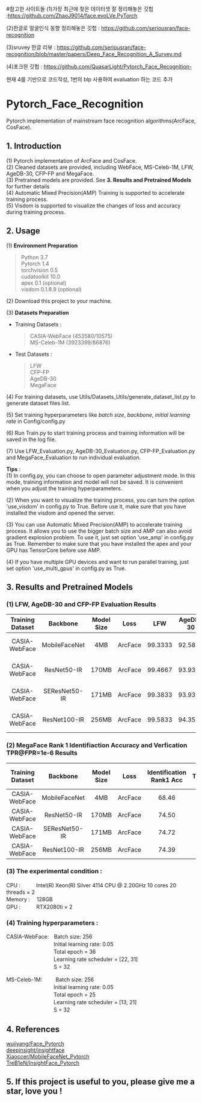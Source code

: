#참고한 사이트들
(1)가장 최근에 찾은 데이터셋 잘 정리해놓은 깃헙 :https://github.com/ZhaoJ9014/face.evoLVe.PyTorch

(2)한글로 얼굴인식 동향 정리해놓은 깃헙 : https://github.com/seriousran/face-recognition

(3)sruvey 한글 리뷰 : https://github.com/seriousran/face-recognition/blob/master/papers/Deep_Face_Recognition_A_Survey.md

(4)포크한 깃헙 : https://github.com/QuasarLight/Pytorch_Face_Recognition-       

현재 4를 기반으로 코드작성, 1번의 blp 사용하여 evaluation 하는 코드 추가

# Pytorch_Face_Recognition  
Pytorch implementation of mainstream face recognition algorithms(ArcFace, CosFace).
## 1. Introduction  
(1) Pytorch implementation of ArcFace and CosFace.  
(2) Cleaned datasets are provided, including WebFace, MS-Celeb-1M, LFW, AgeDB-30, CFP-FP and MegaFace.  
(3) Pretrained models are provided. See **3. Results and Pretrained Models** for further details  
(4) Automatic Mixed Precision(AMP) Training is supported to accelerate training process.  
(5) Visdom is supported to visualize the changes of loss and accuracy during training process.
## 2. Usage 
(1) **Environment Preparation**   
 > Python 3.7  
 > Pytorch 1.4  
 > torchvision 0.5  
 > cudatoolkit 10.0  
 > apex 0.1 (optional)    
 > visdom 0.1.8.9 (optional)  
 
(2) Download this project to your machine.
  
(3) **Datasets Preparation**  
* Training Datasets :   
    > CASIA-WebFace (453580/10575)    
    MS-Celeb-1M (3923399/86876)   
* Test Datasets :  
    > LFW   
    CFP-FP    
    AgeDB-30     
    MegaFace 
    
(4) For training datasets, use Utils/Datasets_Utils/generate_dataset_list.py to generate dataset files list.
   
(5) Set training hyperparameters like *batch size*, *backbone*, *initial learning rate* in Config/config.py
  
(6) Run Train.py to start training process and training information will be saved in the log file.

(7) Use LFW_Evaluation.py, AgeDB-30_Evaluation.py, CFP-FP_Evaluation.py and MegaFace_Evaluation to run individual evaluation.
  
**Tips** :   
(1) In config.py, you can choose to open parameter adjustment mode. In this mode, training information and model will 
not be saved. It is convenient when you adjust the training hyperparameters.  

(2) When you want to visualize the training process, you can turn the option 'use_visdom' in config.py to True. Before use
it, make sure that you have installed the visdom and opened the server.  

(3) You can use Automatic Mixed Precision(AMP) to accelerate training process. It allows you to use the bigger batch size and
AMP can also avoid gradient explosion problem. To use it, just set option 'use_amp' in config.py as True. Remember to make sure
that you have installed the apex and your GPU has TensorCore before use AMP.  

(4) If you have multiple GPU devices and want to run parallel training, just set option 'use_multi_gpus' in config.py as True.

## 3. Results and Pretrained Models
### (1) LFW, AgeDB-30 and CFP-FP Evaluation Results
|Training Dataset|Backbone     |Model Size|Loss   |LFW    |AgeDB-30|CFP-FP |Pretrained Models                                                                   |
|:--------------:|:-----------:|:--------:|:-----:|:-----:|:------:|:-----:|:----------------------------------------------------------------------------------:|
|CASIA-WebFace   |MobileFaceNet|4MB       |ArcFace|99.3333|92.5833 |94.0143|[BaiduNetDisk](https://pan.baidu.com/s/1wU7F8w-jYgJpjbZGFaJJtA) Extraction code:e3qm|
|CASIA-WebFace   |ResNet50-IR  |170MB     |ArcFace|99.4667|93.9333 |95.5571|[BaiduNetDisk](https://pan.baidu.com/s/1H6vgckjqqAer9Rp2pHU_cQ) Extraction code:byqs|
|CASIA-WebFace   |SEResNet50-IR|171MB     |ArcFace|99.3833|93.9333 |95.5857|[BaiduNetDisk](https://pan.baidu.com/s/19YoVDVB_N6MPR6VGI6tyQg) Extraction code:c355|
|CASIA-WebFace   |ResNet100-IR |256MB     |ArcFace|99.5833|94.3500 |96.0429|[BaiduNetDisk](https://pan.baidu.com/s/14NoOJjKZar9JUp6fjruB_A) Extraction code:kqsi|

### (2) MegaFace Rank 1 Identifiaction Accuracy and Verfication TPR@FPR=1e-6 Results
|Training Dataset|Backbone     |Model Size|Loss   |Identification Rank1 Acc|Verfication TPR@FPR=1e-6|
|:--------------:|:-----------:|:--------:|:-----:|:----------------------:|:----------------------:|
|CASIA-WebFace   |MobileFaceNet|4MB       |ArcFace|   68.46                |   83.49                |
|CASIA-WebFace   |ResNet50-IR  |170MB     |ArcFace|   74.50                |   89.89                |
|CASIA-WebFace   |SEResNet50-IR|171MB     |ArcFace|   74.72                |   89.41                |
|CASIA-WebFace   |ResNet100-IR |256MB     |ArcFace|   74.39                |   90.86                |

### (3) The experimental condition :  
CPU :　　　Intel(R) Xeon(R) Silver 4114 CPU @ 2.20GHz 10 cores 20 threads × 2  
Memory : 　128GB  
GPU :　　　RTX2080ti × 2  
### (4) Training hyperparameters :  
CASIA-WebFace:　Batch size: 256  
　　　　　　　　　Initial learning rate: 0.05  
　　　　　　　　　Total epoch = 36  
　　　　　　　　　Learning rate scheduler = [22, 31]  
　　　　　　　　　S = 32  

MS-Celeb-1M: 　　 Batch size: 256  
　　　　　　　　　Initial learning rate: 0.05  
 　　　　　　　　　Total epoch = 25  
 　　　　　　　　　Learning rate scheduler = [13, 21]  
 　　　　　　　　　S = 32
## 4. References
[wujiyang/Face_Pytorch](https://github.com/wujiyang/Face_Pytorch)  
[deepinsight/insightface](https://github.com/deepinsight/insightface)   
[Xiaoccer/MobileFaceNet_Pytorch](https://github.com/Xiaoccer/MobileFaceNet_Pytorch)  
[TreB1eN/InsightFace_Pytorch](https://github.com/TreB1eN/InsightFace_Pytorch)  
## 5. If this project is useful to you, please give me a star, love you !


